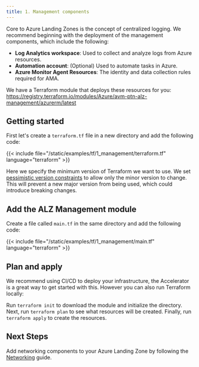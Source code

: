 ```yaml
---
title: 1. Management components
---
```


Core to Azure Landing Zones is the concept of centralized logging.
We recommend beginning with the deployment of the management components, which include the following:

- **Log Analytics workspace**: Used to collect and analyze logs from Azure resources.
- **Automation account**: (Optional) Used to automate tasks in Azure.
- **Azure Monitor Agent Resources**: The identity and data collection rules required for AMA.

We have a Terraform module that deploys these resources for you: <https://registry.terraform.io/modules/Azure/avm-ptn-alz-management/azurerm/latest>

## Getting started

First let's create a `terraform.tf` file in a new directory and add the following code:

{{< include file="/static/examples/tf/1_management/terraform.tf" language="terraform" >}}

Here we specify the minimum version of Terraform we want to use.
We set [pessimistic version constraints](https://developer.hashicorp.com/terraform/language/expressions/version-constraints) to allow only the minor version to change.
This will prevent a new major version from being used, which could introduce breaking changes.

## Add the ALZ Management module

Create a file called `main.tf` in the same directory and add the following code:

{{< include file="/static/examples/tf/1_management/main.tf" language="terraform" >}}

## Plan and apply

We recommend using CI/CD to deploy your infrastructure, the Accelerator is a great way to get started with this.
However you can also run Terraform locally:

Run `terraform init` to download the module and initialize the directory.
Next, run `terraform plan` to see what resources will be created.
Finally, run `terraform apply` to create the resources.

## Next Steps

Add networking components to your Azure Landing Zone by following the [Networking](2_networking) guide.
